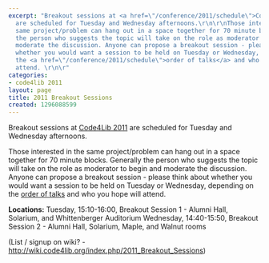 ```yaml
---
excerpt: "Breakout sessions at <a href=\"/conference/2011/schedule\">Code4Lib 2011</a>
  are scheduled for Tuesday and Wednesday afternoons.\r\n\r\nThose interested in the
  same project/problem can hang out in a space together for 70 minute blocks. Generally
  the person who suggests the topic will take on the role as moderator to begin and
  moderate the discussion. Anyone can propose a breakout session - please think about
  whether you would want a session to be held on Tuesday or Wednesday, depending on
  the <a href=\"/conference/2011/schedule\">order of talks</a> and who you hope will
  attend. \r\n\r"
categories:
- code4lib 2011
layout: page
title: 2011 Breakout Sessions
created: 1296088599
---
```

Breakout sessions at <a href="/conference/2011/schedule">Code4Lib 2011</a> are scheduled for Tuesday and Wednesday afternoons.

Those interested in the same project/problem can hang out in a space together for 70 minute blocks. Generally the person who suggests the topic will take on the role as moderator to begin and moderate the discussion. Anyone can propose a breakout session - please think about whether you would want a session to be held on Tuesday or Wednesday, depending on the <a href="/conference/2011/schedule">order of talks</a> and who you hope will attend. 

<strong>Locations:</strong>
Tuesday, 15:10-16:00, Breakout Session 1 - Alumni Hall, Solarium, and Whittenberger Auditorium
Wednesday, 14:40-15:50, Breakout Session 2 - Alumni Hall, Solarium, Maple, and Walnut rooms

(List / signup on wiki? - <a href="http://wiki.code4lib.org/index.php/2011_Breakout_Sessions">http://wiki.code4lib.org/index.php/2011_Breakout_Sessions</a>)
